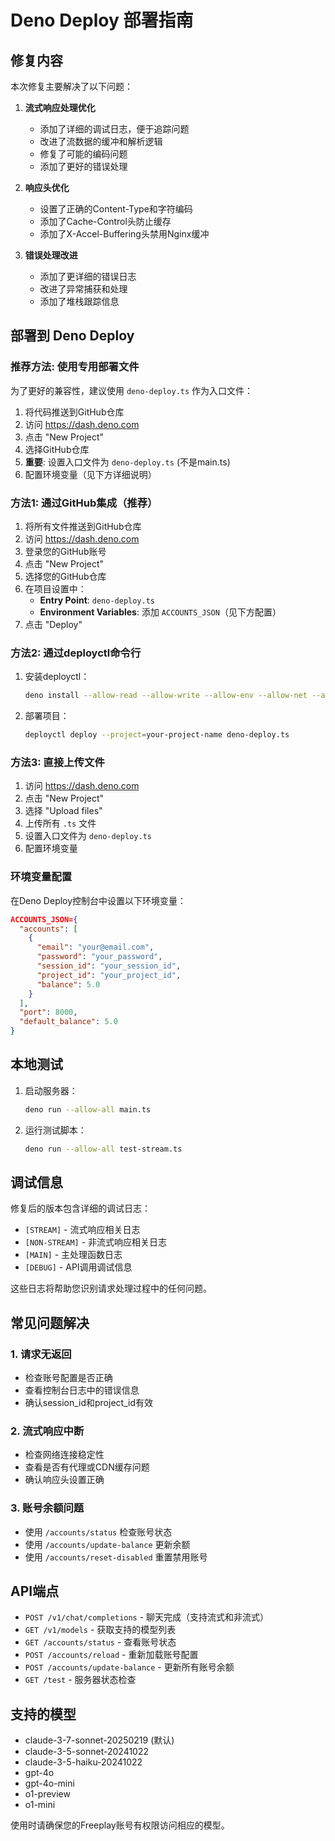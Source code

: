 # Deno Deploy 部署指南

## 修复内容

本次修复主要解决了以下问题：

1. **流式响应处理优化**
   - 添加了详细的调试日志，便于追踪问题
   - 改进了流数据的缓冲和解析逻辑
   - 修复了可能的编码问题
   - 添加了更好的错误处理

2. **响应头优化**
   - 设置了正确的Content-Type和字符编码
   - 添加了Cache-Control头防止缓存
   - 添加了X-Accel-Buffering头禁用Nginx缓冲

3. **错误处理改进**
   - 添加了更详细的错误日志
   - 改进了异常捕获和处理
   - 添加了堆栈跟踪信息

## 部署到 Deno Deploy

### 推荐方法: 使用专用部署文件

为了更好的兼容性，建议使用 `deno-deploy.ts` 作为入口文件：

1. 将代码推送到GitHub仓库
2. 访问 https://dash.deno.com
3. 点击 "New Project"
4. 选择GitHub仓库
5. **重要**: 设置入口文件为 `deno-deploy.ts` (不是main.ts)
6. 配置环境变量（见下方详细说明）

### 方法1: 通过GitHub集成（推荐）

1. 将所有文件推送到GitHub仓库
2. 访问 https://dash.deno.com
3. 登录您的GitHub账号
4. 点击 "New Project"
5. 选择您的GitHub仓库
6. 在项目设置中：
   - **Entry Point**: `deno-deploy.ts`
   - **Environment Variables**: 添加 `ACCOUNTS_JSON`（见下方配置）
7. 点击 "Deploy"

### 方法2: 通过deployctl命令行

1. 安装deployctl：
   ```bash
   deno install --allow-read --allow-write --allow-env --allow-net --allow-run --no-check -r -f https://deno.land/x/deploy/deployctl.ts
   ```

2. 部署项目：
   ```bash
   deployctl deploy --project=your-project-name deno-deploy.ts
   ```

### 方法3: 直接上传文件

1. 访问 https://dash.deno.com
2. 点击 "New Project"
3. 选择 "Upload files"
4. 上传所有 `.ts` 文件
5. 设置入口文件为 `deno-deploy.ts`
6. 配置环境变量

### 环境变量配置

在Deno Deploy控制台中设置以下环境变量：

```json
ACCOUNTS_JSON={
  "accounts": [
    {
      "email": "your@email.com",
      "password": "your_password",
      "session_id": "your_session_id",
      "project_id": "your_project_id",
      "balance": 5.0
    }
  ],
  "port": 8000,
  "default_balance": 5.0
}
```

## 本地测试

1. 启动服务器：
   ```bash
   deno run --allow-all main.ts
   ```

2. 运行测试脚本：
   ```bash
   deno run --allow-all test-stream.ts
   ```

## 调试信息

修复后的版本包含详细的调试日志：

- `[STREAM]` - 流式响应相关日志
- `[NON-STREAM]` - 非流式响应相关日志
- `[MAIN]` - 主处理函数日志
- `[DEBUG]` - API调用调试信息

这些日志将帮助您识别请求处理过程中的任何问题。

## 常见问题解决

### 1. 请求无返回
- 检查账号配置是否正确
- 查看控制台日志中的错误信息
- 确认session_id和project_id有效

### 2. 流式响应中断
- 检查网络连接稳定性
- 查看是否有代理或CDN缓存问题
- 确认响应头设置正确

### 3. 账号余额问题
- 使用 `/accounts/status` 检查账号状态
- 使用 `/accounts/update-balance` 更新余额
- 使用 `/accounts/reset-disabled` 重置禁用账号

## API端点

- `POST /v1/chat/completions` - 聊天完成（支持流式和非流式）
- `GET /v1/models` - 获取支持的模型列表
- `GET /accounts/status` - 查看账号状态
- `POST /accounts/reload` - 重新加载账号配置
- `POST /accounts/update-balance` - 更新所有账号余额
- `GET /test` - 服务器状态检查

## 支持的模型

- claude-3-7-sonnet-20250219 (默认)
- claude-3-5-sonnet-20241022
- claude-3-5-haiku-20241022
- gpt-4o
- gpt-4o-mini
- o1-preview
- o1-mini

使用时请确保您的Freeplay账号有权限访问相应的模型。

